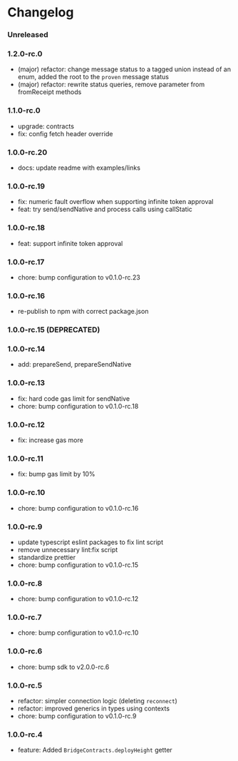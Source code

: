 # Changelog

### Unreleased

### 1.2.0-rc.0

- (major) refactor: change message status to a tagged union instead of an enum,
  added the root to the `proven` message status
- (major) refactor: rewrite status queries, remove parameter from fromReceipt methods

### 1.1.0-rc.0

- upgrade: contracts
- fix: config fetch header override

### 1.0.0-rc.20

- docs: update readme with examples/links

### 1.0.0-rc.19

- fix: numeric fault overflow when supporting infinite token approval
- feat: try send/sendNative and process calls using callStatic

### 1.0.0-rc.18

- feat: support infinite token approval

### 1.0.0-rc.17

- chore: bump configuration to v0.1.0-rc.23

### 1.0.0-rc.16

- re-publish to npm with correct package.json

### 1.0.0-rc.15 (DEPRECATED)

### 1.0.0-rc.14

- add: prepareSend, prepareSendNative

### 1.0.0-rc.13

- fix: hard code gas limit for sendNative
- chore: bump configuration to v0.1.0-rc.18

### 1.0.0-rc.12

- fix: increase gas more

### 1.0.0-rc.11

- fix: bump gas limit by 10%

### 1.0.0-rc.10

- chore: bump configuration to v0.1.0-rc.16

### 1.0.0-rc.9

- update typescript eslint packages to fix lint script
- remove unnecessary lint:fix script
- standardize prettier
- chore: bump configuration to v0.1.0-rc.15

### 1.0.0-rc.8

- chore: bump configuration to v0.1.0-rc.12

### 1.0.0-rc.7

- chore: bump configuration to v0.1.0-rc.10

### 1.0.0-rc.6

- chore: bump sdk to v2.0.0-rc.6

### 1.0.0-rc.5

- refactor: simpler connection logic (deleting `reconnect`)
- refactor: improved generics in types using contexts
- chore: bump configuration to v0.1.0-rc.9

### 1.0.0-rc.4

- feature: Added `BridgeContracts.deployHeight` getter
